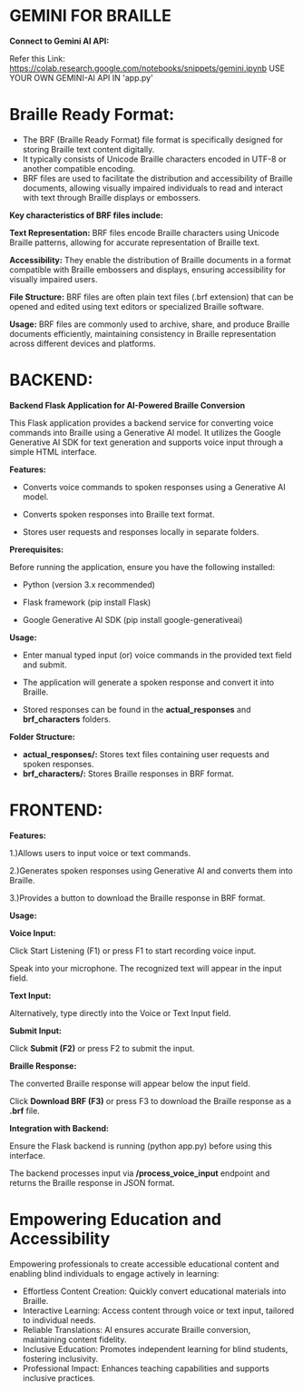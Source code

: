 # GEMINI FOR BRAILLE


**Connect to Gemini AI API:**

Refer this Link: https://colab.research.google.com/notebooks/snippets/gemini.ipynb
USE YOUR OWN GEMINI-AI API IN 'app.py'

# Braille Ready Format:

* The BRF (Braille Ready Format) file format is specifically designed for storing Braille text content digitally. 
* It typically consists of Unicode Braille characters encoded in UTF-8 or another compatible encoding. 
* BRF files are used to facilitate the distribution and accessibility of Braille documents, allowing visually impaired individuals to read and interact with text through Braille displays or embossers.

**Key characteristics of BRF files include:**

**Text Representation:** BRF files encode Braille characters using Unicode Braille patterns, allowing for accurate representation of Braille text.

**Accessibility:** They enable the distribution of Braille documents in a format compatible with Braille embossers and displays, ensuring accessibility for visually impaired users.

**File Structure:** BRF files are often plain text files (.brf extension) that can be opened and edited using text editors or specialized Braille software.

**Usage:** BRF files are commonly used to archive, share, and produce Braille documents efficiently, maintaining consistency in Braille representation across different devices and platforms.


# BACKEND:

**Backend Flask Application for AI-Powered Braille Conversion**

This Flask application provides a backend service for converting voice commands into Braille using a Generative AI model. 
It utilizes the Google Generative AI SDK for text generation and supports voice input through a simple HTML interface.

**Features:**

* Converts voice commands to spoken responses using a Generative AI model.

* Converts spoken responses into Braille text format.

* Stores user requests and responses locally in separate folders.

**Prerequisites:**

Before running the application, ensure you have the following installed:

* Python (version 3.x recommended)

* Flask framework (pip install Flask)

* Google Generative AI SDK (pip install google-generativeai)

**Usage:**

* Enter manual typed input (or) voice commands in the provided text field and submit.

* The application will generate a spoken response and convert it into Braille.

* Stored responses can be found in the **actual_responses** and **brf_characters** folders.

**Folder Structure:**

* **actual_responses/:** Stores text files containing user requests and spoken responses.
* **brf_characters/:** Stores Braille responses in BRF format.

# FRONTEND:

**Features:**

1.)Allows users to input voice or text commands.

2.)Generates spoken responses using Generative AI and converts them into Braille.

3.)Provides a button to download the Braille response in BRF format.

**Usage:**

**Voice Input:**

Click Start Listening (F1) or press F1 to start recording voice input.

Speak into your microphone. The recognized text will appear in the input field.

**Text Input:**

Alternatively, type directly into the Voice or Text Input field.

**Submit Input:**

Click **Submit (F2)** or press F2 to submit the input.

**Braille Response:**

The converted Braille response will appear below the input field.

Click **Download BRF (F3)** or press F3 to download the Braille response as a **.brf** file.

**Integration with Backend:**

Ensure the Flask backend is running (python app.py) before using this interface.

The backend processes input via **/process_voice_input** endpoint and returns the Braille response in JSON format.

# Empowering Education and Accessibility

Empowering professionals to create accessible educational content and enabling blind individuals to engage actively in learning:

* Effortless Content Creation: Quickly convert educational materials into Braille.
* Interactive Learning: Access content through voice or text input, tailored to individual needs.
* Reliable Translations: AI ensures accurate Braille conversion, maintaining content fidelity.
* Inclusive Education: Promotes independent learning for blind students, fostering inclusivity.
* Professional Impact: Enhances teaching capabilities and supports inclusive practices.


